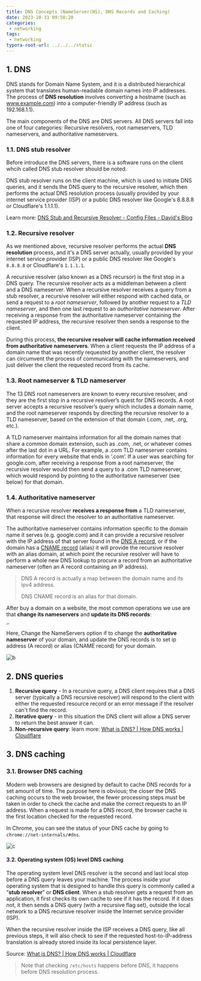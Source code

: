 ```yaml
---
title: DNS Concepts (NameServer(NS), DNS Records and Caching)
date: 2023-10-31 09:50:20
categories:
 - networking
tags:
 - networking
typora-root-url: ../../../static
---
```


## 1. DNS

DNS stands for Domain Name System, and it is a distributed hierarchical system that translates human-readable domain names into IP addresses. The process of **DNS resolution** involves converting a hostname (such as www.example.com) into a computer-friendly IP address (such as 192.168.1.1). 

The main components of the DNS are DNS servers. All DNS servers fall into one of four categories: Recursive resolvers, root nameservers, TLD nameservers, and authoritative nameservers. 

### 1.1. DNS stub resolver

Before introduce the DNS servers, there is a software runs on the client whcih called DNS stub resolver should be noted. 

DNS stub resolver runs on the client machine, which is used to initiate DNS queries, and it sends the DNS query to the recursive resolver, which then performs the actual DNS resolution process (usually provided by your internet service provider (ISP) or a public DNS resolver like Google's 8.8.8.8 or Cloudflare's 1.1.1.1).  

Learn more: [DNS Stub and Recursive Resolver - Config Files - David's Blog](https://davidzhu.xyz/post/network/002-dns/)

### 1.2. Recursive resolver

As we mentioned above, recursive resolver performs the actual **DNS resolution** process, and it's a DNS server actually, usually provided by your internet service provider (ISP) or a public DNS resolver like Google's `8.8.8.8` or Cloudflare's `1.1.1.1`.  

A recursive resolver (also known as a DNS recursor) is the first stop in a DNS query. The recursive resolver acts as a middleman between a client and a DNS nameserver. When a recursive resolver receives a query from a stub resolver, a recursive resolver will either respond with cached data, or send a request to a *root nameserver*, followed by another request to a *TLD nameserver*, and then one last request to an *authoritative nameserver*. After receiving a response from the authoritative nameserver containing the requested IP address, the recursive resolver then sends a response to the client.

During this process, **the recursive resolver will cache information received from authoritative nameservers**. When a client requests the IP address of a domain name that was recently requested by another client, the resolver can circumvent the process of communicating with the nameservers, and just deliver the client the requested record from its cache.

### 1.3. Root nameserver & TLD nameserver

The 13 DNS root nameservers are known to every recursive resolver, and they are the first stop in a recursive resolver’s quest for DNS records. A root server accepts a recursive resolver’s query which includes a domain name, and the root nameserver responds by directing the recursive resolver to a TLD nameserver, based on the extension of that domain (.com, .net, .org, etc.). 

A TLD nameserver maintains information for all the domain names that share a common domain extension, such as .com, .net, or whatever comes after the last dot in a URL. For example, a .com TLD nameserver contains information for every website that ends in ‘.com’. If a user was searching for google.com, after receiving a response from a root nameserver, the recursive resolver would then send a query to a .com TLD nameserver, which would respond by pointing to the authoritative nameserver (see below) for that domain.

### 1.4. Authoritative nameserver

When a recursive resolver **receives a response from** a TLD nameserver, that response will direct the resolver to an authoritative nameserver. 

The authoritative nameserver contains information specific to the domain name it serves (e.g. google.com) and it can provide a recursive resolver with the IP address of that server found in the [DNS A record](https://www.cloudflare.com/learning/dns/dns-records/dns-a-record/), or if the domain has a [CNAME record](https://www.cloudflare.com/learning/dns/dns-records/dns-cname-record/) (alias) it will provide the recursive resolver with an alias domain, at which point the recursive resolver will have to perform a whole new DNS lookup to procure a record from an authoritative nameserver (often an A record containing an IP address).

> DNS A record is actually a map between the domain name and its ipv4 address. 
>
> DNS CNAME record is an alias for that domain.

After buy a domain on a website, the most common operations we use are that **change its nameservers** and **update its DNS records**:

<img src="/002-dns-basics/a.png" alt="a" style="zoom:33%;" />

Here, Change the NameServers option if to change the **authoritative nameserver** of your domain, and update the DNS records is to set ip address (A record) or alias (CNAME record) for your domain. 

![b](/002-dns-basics/b.png)

## 2. DNS queries

1. **Recursive query** - In a recursive query, a DNS client requires that a DNS server (typically a DNS recursive resolver) will respond to the client with either the requested resource record or an error message if the resolver can't find the record.
2. **Iterative query** - in this situation the DNS client will allow a DNS server to return the best answer it can. 
3. **Non-recursive query**: learn more: [What is DNS? | How DNS works | Cloudflare](https://www.cloudflare.com/learning/dns/what-is-dns/)

## 3. DNS caching

### 3.1. Browser DNS caching

Modern web browsers are designed by default to cache DNS records for a set amount of time. The purpose here is obvious; the closer the DNS caching occurs to the web browser, the fewer processing steps must be taken in order to check the cache and make the correct requests to an IP address. When a request is made for a DNS record, the browser cache is the first location checked for the requested record.

In Chrome, you can see the status of your DNS cache by going to `chrome://net-internals/#dns`.

![c](/002-dns-basics/c.png)

#### 3.2. Operating system (OS) level DNS caching

The operating system level DNS resolver is the second and last local stop before a DNS query leaves your machine. The process inside your operating system that is designed to handle this query is commonly called a “**stub resolver**” or **DNS client**. When a stub resolver gets a request from an application, it first checks its own cache to see if it has the record. If it does not, it then sends a DNS query (with a recursive flag set), outside the local network to a DNS recursive resolver inside the Internet service provider (ISP).

When the recursive resolver inside the ISP receives a DNS query, like all previous steps, it will also check to see if the requested host-to-IP-address translation is already stored inside its local persistence layer.

Source: [What is DNS? | How DNS works | Cloudflare](https://www.cloudflare.com/learning/dns/what-is-dns/)

> Note that checking `/etc/hosts` happens before DNS, it happens before DNS resolution process.
